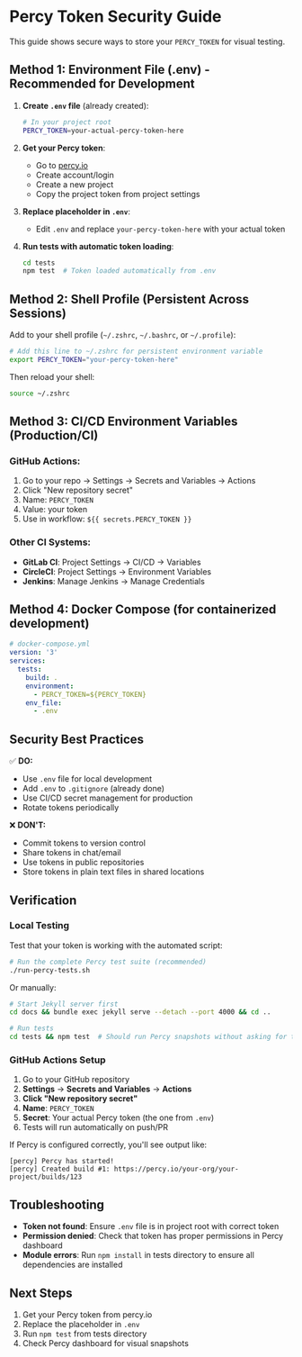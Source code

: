 # Percy Token Security Guide

This guide shows secure ways to store your `PERCY_TOKEN` for visual testing.

## Method 1: Environment File (.env) - Recommended for Development

1. **Create `.env` file** (already created):

   ```bash
   # In your project root
   PERCY_TOKEN=your-actual-percy-token-here
   ```

2. **Get your Percy token**:

   - Go to [percy.io](https://percy.io)
   - Create account/login
   - Create a new project
   - Copy the project token from project settings

3. **Replace placeholder in `.env`**:

   - Edit `.env` and replace `your-percy-token-here` with your actual token

4. **Run tests with automatic token loading**:
   ```bash
   cd tests
   npm test  # Token loaded automatically from .env
   ```

## Method 2: Shell Profile (Persistent Across Sessions)

Add to your shell profile (`~/.zshrc`, `~/.bashrc`, or `~/.profile`):

```bash
# Add this line to ~/.zshrc for persistent environment variable
export PERCY_TOKEN="your-percy-token-here"
```

Then reload your shell:

```bash
source ~/.zshrc
```

## Method 3: CI/CD Environment Variables (Production/CI)

### GitHub Actions:

1. Go to your repo → Settings → Secrets and Variables → Actions
2. Click "New repository secret"
3. Name: `PERCY_TOKEN`
4. Value: your token
5. Use in workflow: `${{ secrets.PERCY_TOKEN }}`

### Other CI Systems:

- **GitLab CI**: Project Settings → CI/CD → Variables
- **CircleCI**: Project Settings → Environment Variables
- **Jenkins**: Manage Jenkins → Manage Credentials

## Method 4: Docker Compose (for containerized development)

```yaml
# docker-compose.yml
version: '3'
services:
  tests:
    build: .
    environment:
      - PERCY_TOKEN=${PERCY_TOKEN}
    env_file:
      - .env
```

## Security Best Practices

✅ **DO:**

- Use `.env` file for local development
- Add `.env` to `.gitignore` (already done)
- Use CI/CD secret management for production
- Rotate tokens periodically

❌ **DON'T:**

- Commit tokens to version control
- Share tokens in chat/email
- Use tokens in public repositories
- Store tokens in plain text files in shared locations

## Verification

### Local Testing

Test that your token is working with the automated script:

```bash
# Run the complete Percy test suite (recommended)
./run-percy-tests.sh
```

Or manually:

```bash
# Start Jekyll server first
cd docs && bundle exec jekyll serve --detach --port 4000 && cd ..

# Run tests
cd tests && npm test  # Should run Percy snapshots without asking for token
```

### GitHub Actions Setup

1. Go to your GitHub repository
2. **Settings** → **Secrets and Variables** → **Actions**
3. **Click "New repository secret"**
4. **Name**: `PERCY_TOKEN`
5. **Secret**: Your actual Percy token (the one from `.env`)
6. Tests will run automatically on push/PR

If Percy is configured correctly, you'll see output like:

```
[percy] Percy has started!
[percy] Created build #1: https://percy.io/your-org/your-project/builds/123
```

## Troubleshooting

- **Token not found**: Ensure `.env` file is in project root with correct token
- **Permission denied**: Check that token has proper permissions in Percy dashboard
- **Module errors**: Run `npm install` in tests directory to ensure all dependencies are installed

## Next Steps

1. Get your Percy token from percy.io
2. Replace the placeholder in `.env`
3. Run `npm test` from tests directory
4. Check Percy dashboard for visual snapshots
